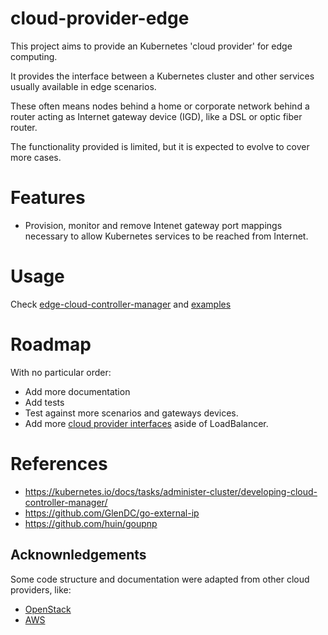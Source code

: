 # cloud-provider-edge

This project aims to provide an Kubernetes 'cloud provider' for edge computing.

It provides the interface between a Kubernetes cluster and other services
usually available in edge scenarios.

These often means nodes behind a home or corporate network behind a router
acting as Internet gateway device (IGD), like a DSL or optic fiber router.

The functionality provided is limited, but it is expected to evolve to cover
more cases.

# Features

 * Provision, monitor and remove Intenet gateway port mappings necessary to
   allow Kubernetes services to be reached from Internet.

# Usage

Check [edge-cloud-controller-manager](docs/edge-cloud-controller-manager.md) and
[examples](examples/loadbalancers/README.md)

# Roadmap

With no particular order:

 * Add more documentation
 * Add tests
 * Test against more scenarios and gateways devices.
 * Add more [cloud provider interfaces](https://github.com/kubernetes/cloud-provider/blob/master/cloud.go#L42-L62)
   aside of LoadBalancer.

# References

* https://kubernetes.io/docs/tasks/administer-cluster/developing-cloud-controller-manager/
* https://github.com/GlenDC/go-external-ip
* https://github.com/huin/goupnp

## Acknownledgements

Some code structure and documentation were adapted from other cloud providers, like:

 * [OpenStack](https://github.com/kubernetes/cloud-provider-openstack)
 * [AWS](https://github.com/kubernetes/cloud-provider-aws)
